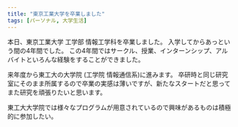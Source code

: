 ```yaml
---
title: "東京工業大学を卒業しました"
tags: [パーソナル, 大学生活]
---
```


本日、東京工業大学 工学部 情報工学科を卒業しました。
入学してからあっという間の4年間でした。
この4年間ではサークル、授業、インターンシップ、アルバイトといろんな経験をすることができました。

来年度から東工大の大学院 (工学院 情報通信系)に進みます。
卒研時と同じ研究室にそのまま所属するので卒業の実感は薄いですが、新たなスタートだと思ってまた研究を頑張りたいと思います。

東工大大学院では様々なプログラムが用意されているので興味があるものは積極的に参加したい。